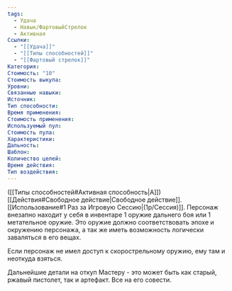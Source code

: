 ```yaml
---
tags:
  - Удача
  - Навык/ФартовыйСтрелок
  - Активная
Ссылки:
  - "[[Удача]]"
  - "[[Типы способностей]]"
  - "[[Фартовый стрелок]]"
Категория: 
Стоимость: "10"
Стоимость выкупа:
Уровни:
Связанные навыки:
Источник:
Тип способности:
Время применения:
Стоимость применения:
Используемый пул:
Стоимость пула:
Характеристики:
Дальность:
Шаблон:
Количество целей:
Время действия:
Тип воздействия:
---
```

([[Типы способностей#Активная способность|А]]) [[Действия#Свободное действие|Свободное действие]]. [[Использование#1 Раз за Игровую Сессию|(1р/Сессия)]]. Персонаж внезапно находит у себя в инвентаре 1 оружие дальнего боя или 1 метательное оружие. Это оружие должно соответствовать эпохе и окружению персонажа, а так же иметь возможность логически заваляться в его вещах. 

Если персонаж не имел доступ к скорострельному оружию, ему там и неоткуда взяться. 

Дальнейшие детали на откуп Мастеру - это может быть как старый, ржавый пистолет, так и артефакт. Все на его совести. 